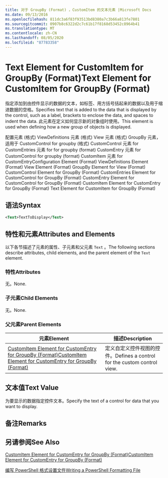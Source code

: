 ```yaml
---
title: 对于 GroupBy (Format) ，CustomItem 的文本元素 |Microsoft Docs
ms.date: 09/13/2016
ms.openlocfilehash: 811dc3a6f83f93513bd8380a7c3b66a813fe7801
ms.sourcegitcommit: 0907b8c6322d2c7c61b17f8168d53452c8964b41
ms.translationtype: MT
ms.contentlocale: zh-CN
ms.lasthandoff: 08/05/2020
ms.locfileid: "87783358"
---
```

# <a name="text-element-for-customitem-for-groupby-format"></a><span data-ttu-id="e8a4d-102">Text Element for CustomItem for GroupBy (Format)</span><span class="sxs-lookup"><span data-stu-id="e8a4d-102">Text Element for CustomItem for GroupBy (Format)</span></span>

<span data-ttu-id="e8a4d-103">指定添加到由控件显示的数据的文本，如标签、用方括号括起来的数据以及用于缩进数据的空格。</span><span class="sxs-lookup"><span data-stu-id="e8a4d-103">Specifies text that is added to the data that is displayed by the control, such as a label, brackets to enclose the data, and spaces to indent the data.</span></span> <span data-ttu-id="e8a4d-104">此元素在定义如何显示新的对象组时使用。</span><span class="sxs-lookup"><span data-stu-id="e8a4d-104">This element is used when defining how a new group of objects is displayed.</span></span>

<span data-ttu-id="e8a4d-105">配置元素 (格式) ViewDefinitions 元素 (格式) View 元素 (格式) GroupBy 元素，适用于 CustomControl for groupby (格式) CustomControl 元素 for CustomEntries 元素 for for groupby (format) CustomEntry 元素 for CustomControl for groupby (format) CustomItem 元素 for CustomEntry</span><span class="sxs-lookup"><span data-stu-id="e8a4d-105">Configuration Element (Format) ViewDefinitions Element (Format) View Element (Format) GroupBy Element for View (Format) CustomControl Element for GroupBy (Format) CustomEntries Element for CustomControl for GroupBy (Format) CustomEntry Element for CustomControl for GroupBy (Format) CustomItem Element for CustomEntry for GroupBy (Format) Text Element for CustomItem for GroupBy (Format)</span></span>

## <a name="syntax"></a><span data-ttu-id="e8a4d-106">语法</span><span class="sxs-lookup"><span data-stu-id="e8a4d-106">Syntax</span></span>

```xml
<Text>TextToDisplay</Text>
```

## <a name="attributes-and-elements"></a><span data-ttu-id="e8a4d-107">特性和元素</span><span class="sxs-lookup"><span data-stu-id="e8a4d-107">Attributes and Elements</span></span>

<span data-ttu-id="e8a4d-108">以下各节描述了元素的属性、子元素和父元素 `Text` 。</span><span class="sxs-lookup"><span data-stu-id="e8a4d-108">The following sections describe attributes, child elements, and the parent element of the `Text` element.</span></span>

### <a name="attributes"></a><span data-ttu-id="e8a4d-109">特性</span><span class="sxs-lookup"><span data-stu-id="e8a4d-109">Attributes</span></span>

<span data-ttu-id="e8a4d-110">无。</span><span class="sxs-lookup"><span data-stu-id="e8a4d-110">None.</span></span>

### <a name="child-elements"></a><span data-ttu-id="e8a4d-111">子元素</span><span class="sxs-lookup"><span data-stu-id="e8a4d-111">Child Elements</span></span>

<span data-ttu-id="e8a4d-112">无。</span><span class="sxs-lookup"><span data-stu-id="e8a4d-112">None.</span></span>

### <a name="parent-elements"></a><span data-ttu-id="e8a4d-113">父元素</span><span class="sxs-lookup"><span data-stu-id="e8a4d-113">Parent Elements</span></span>

|<span data-ttu-id="e8a4d-114">元素</span><span class="sxs-lookup"><span data-stu-id="e8a4d-114">Element</span></span>|<span data-ttu-id="e8a4d-115">描述</span><span class="sxs-lookup"><span data-stu-id="e8a4d-115">Description</span></span>|
|-------------|-----------------|
|[<span data-ttu-id="e8a4d-116">CustomItem Element for CustomEntry for GroupBy (Format)</span><span class="sxs-lookup"><span data-stu-id="e8a4d-116">CustomItem Element for CustomEntry for GroupBy (Format)</span></span>](./customitem-element-for-customentry-for-groupby-format.md)|<span data-ttu-id="e8a4d-117">定义自定义控件视图的控件。</span><span class="sxs-lookup"><span data-stu-id="e8a4d-117">Defines a control for the custom control view.</span></span>|

## <a name="text-value"></a><span data-ttu-id="e8a4d-118">文本值</span><span class="sxs-lookup"><span data-stu-id="e8a4d-118">Text Value</span></span>

<span data-ttu-id="e8a4d-119">为要显示的数据指定控件文本。</span><span class="sxs-lookup"><span data-stu-id="e8a4d-119">Specify the text of a control for data that you want to display.</span></span>

## <a name="remarks"></a><span data-ttu-id="e8a4d-120">备注</span><span class="sxs-lookup"><span data-stu-id="e8a4d-120">Remarks</span></span>

## <a name="see-also"></a><span data-ttu-id="e8a4d-121">另请参阅</span><span class="sxs-lookup"><span data-stu-id="e8a4d-121">See Also</span></span>

[<span data-ttu-id="e8a4d-122">CustomItem Element for CustomEntry for GroupBy (Format)</span><span class="sxs-lookup"><span data-stu-id="e8a4d-122">CustomItem Element for CustomEntry for GroupBy (Format)</span></span>](./customitem-element-for-customentry-for-groupby-format.md)

[<span data-ttu-id="e8a4d-123">编写 PowerShell 格式设置文件</span><span class="sxs-lookup"><span data-stu-id="e8a4d-123">Writing a PowerShell Formatting File</span></span>](./writing-a-powershell-formatting-file.md)
